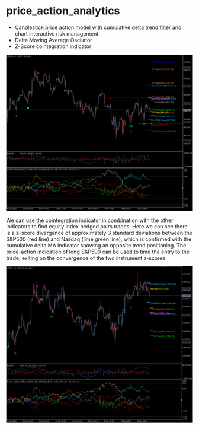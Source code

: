 # price_action_analytics

- Candlestick price action model with cumulative delta trend filter and chart interactive risk management. 
- Delta Moving Average Oscilator 
- Z-Score cointegration indicator

<p align="center">
  <img src="https://github.com/m4rk-lewis/price_action_analytics/blob/main/pics/US500H4 8.png" width="1000" title="S&P500">
</p>

We can use the cointegration indicator in combination with the other indicators to find equity index hedged pairs trades. Here we can see there is a z-score divergence of approximately 3 standard deviations between the S&P500 (red line) and Nasdaq (lime green line), which is confirmed with the cumulative delta MA indicator showing an opposite trend positioning. The price-action indication of long S&P500 can be used to time the entry to the trade, exiting on the convergence of the two instrument z-scores.

<p align="center">
  <img src="https://github.com/m4rk-lewis/price_action_analytics/blob/main/pics/USTECH4.png" width="1000" title="Nasdaq">
</p>
 
